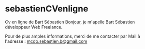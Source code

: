 # sebastienCVenligne
Cv en ligne de Bart Sébastien
Bonjour, je m'apelle Bart Sébastien développeur Web Freelance.

Pour de plus amples informations, merci de me contacter par Mail à l'adresse : mcdo.sebastien.b@gmail.com
